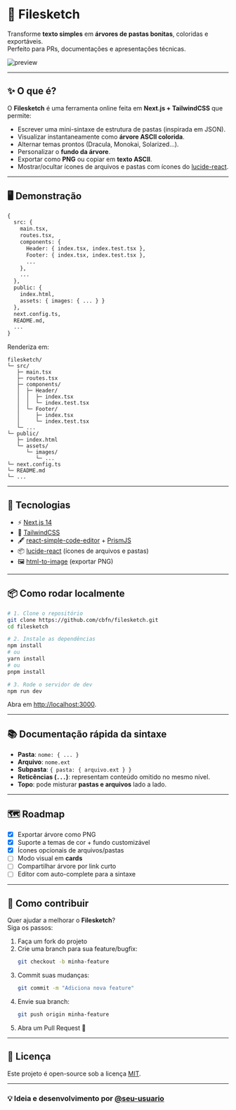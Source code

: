 # 📂 Filesketch

Transforme **texto simples** em **árvores de pastas bonitas**, coloridas e exportáveis.  
Perfeito para PRs, documentações e apresentações técnicas.  

![preview](./public/preview.png) <!-- você pode atualizar com um screenshot gerado -->

---

## ✨ O que é?

O **Filesketch** é uma ferramenta online feita em **Next.js + TailwindCSS** que permite:

- Escrever uma mini-sintaxe de estrutura de pastas (inspirada em JSON).
- Visualizar instantaneamente como **árvore ASCII colorida**.
- Alternar temas prontos (Dracula, Monokai, Solarized…).
- Personalizar o **fundo da árvore**.
- Exportar como **PNG** ou copiar em **texto ASCII**.
- Mostrar/ocultar ícones de arquivos e pastas com ícones do [lucide-react](https://lucide.dev/).

---

## 🖥️ Demonstração

```txt
{
  src: {
    main.tsx,
    routes.tsx,
    components: {
      Header: { index.tsx, index.test.tsx },
      Footer: { index.tsx, index.test.tsx },
      ...
    },
    ...
  },
  public: {
    index.html,
    assets: { images: { ... } }
  },
  next.config.ts,
  README.md,
  ...
}
```

Renderiza em:

```
filesketch/
└─ src/
   ├─ main.tsx
   ├─ routes.tsx
   ├─ components/
   │  ├─ Header/
   │  │  ├─ index.tsx
   │  │  └─ index.test.tsx
   │  └─ Footer/
   │     ├─ index.tsx
   │     └─ index.test.tsx
   └─ ...
└─ public/
   ├─ index.html
   └─ assets/
      └─ images/
         └─ ...
└─ next.config.ts
└─ README.md
└─ ...
```

---

## 🚀 Tecnologias

- ⚡ [Next.js 14](https://nextjs.org/)  
- 🎨 [TailwindCSS](https://tailwindcss.com/)  
- 🖋️ [react-simple-code-editor](https://github.com/satya164/react-simple-code-editor) + [PrismJS](https://prismjs.com/)  
- 📦 [lucide-react](https://lucide.dev/) (ícones de arquivos e pastas)  
- 🖼️ [html-to-image](https://github.com/bubkoo/html-to-image) (exportar PNG)  

---

## 📦 Como rodar localmente

```bash
# 1. Clone o repositório
git clone https://github.com/cbfn/filesketch.git
cd filesketch

# 2. Instale as dependências
npm install
# ou
yarn install
# ou
pnpm install

# 3. Rode o servidor de dev
npm run dev
```

Abra em [http://localhost:3000](http://localhost:3000).

---

## 📚 Documentação rápida da sintaxe

- **Pasta**: `nome: { ... }`  
- **Arquivo**: `nome.ext`  
- **Subpasta**: `{ pasta: { arquivo.ext } }`  
- **Reticências (`...`)**: representam conteúdo omitido no mesmo nível.  
- **Topo**: pode misturar **pastas e arquivos** lado a lado.  

---

## 🗺️ Roadmap

- [x] Exportar árvore como PNG  
- [x] Suporte a temas de cor + fundo customizável  
- [x] Ícones opcionais de arquivos/pastas  
- [ ] Modo visual em **cards**  
- [ ] Compartilhar árvore por link curto  
- [ ] Editor com auto-complete para a sintaxe  

---

## 🤝 Como contribuir

Quer ajudar a melhorar o **Filesketch**?  
Siga os passos:

1. Faça um fork do projeto
2. Crie uma branch para sua feature/bugfix:  
   ```bash
   git checkout -b minha-feature
   ```
3. Commit suas mudanças:  
   ```bash
   git commit -m "Adiciona nova feature"
   ```
4. Envie sua branch:  
   ```bash
   git push origin minha-feature
   ```
5. Abra um Pull Request 🎉

---

## 📜 Licença

Este projeto é open-source sob a licença [MIT](LICENSE).

---

### 💡 Ideia e desenvolvimento por [@seu-usuario](https://github.com/seu-usuario)

